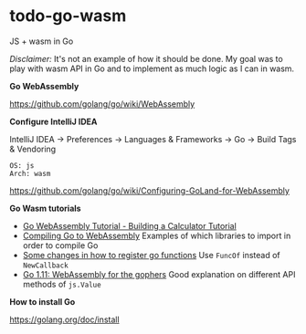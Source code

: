 # todo-go-wasm

JS + wasm in Go

*Disclaimer:* It's not an example of how it should be done.
My goal was to play with wasm API in Go and to implement as much logic as I can in wasm.

**Go WebAssembly**

https://github.com/golang/go/wiki/WebAssembly

**Configure IntelliJ IDEA**

IntelliJ IDEA -> Preferences -> Languages & Frameworks -> Go -> Build Tags & Vendoring

```
OS: js
Arch: wasm
```

https://github.com/golang/go/wiki/Configuring-GoLand-for-WebAssembly

**Go Wasm tutorials**

* [Go WebAssembly Tutorial - Building a Calculator Tutorial](https://tutorialedge.net/golang/go-webassembly-tutorial/)
* [Compiling Go to WebAssembly](https://www.sitepen.com/blog/compiling-go-to-webassembly/)
    Examples of which libraries to import in order to compile Go
* [Some changes in how to register go functions](https://stackoverflow.com/a/56469260)
    Use `FuncOf` instead of `NewCallback`
* [Go 1.11: WebAssembly for the gophers](https://medium.zenika.com/go-1-11-webassembly-for-the-gophers-ae4bb8b1ee03)
    Good explanation on different API methods of `js.Value`

**How to install Go**

https://golang.org/doc/install

